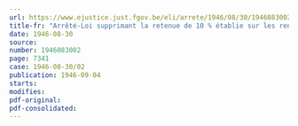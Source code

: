 ```yaml
---
url: https://www.ejustice.just.fgov.be/eli/arrete/1946/08/30/1946083002/justel
title-fr: "Arrêté-Loi supprimant la retenue de 10 % établie sur les rentes de chevrons de front"
date: 1946-08-30
source:
number: 1946083002
page: 7341
case: 1946-08-30/02
publication: 1946-09-04
starts:
modifies:
pdf-original:
pdf-consolidated:
---
```


